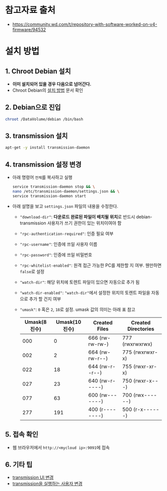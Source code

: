 # 참고자료 출처
* https://community.wd.com/t/repository-with-software-worked-on-v4-firmware/94532

# 설치 방법
## 1. Chroot Debian 설치
* **이미 설치되어 있을 경우 다음으로 넘어간다.**
* Chroot Debian의 [설치 방법](../../Chroot&#32;Debian/설치&#32;방법.md) 문서 확인

## 2. Debian으로 진입
  ```sh
  chroot /DataVolume/debian /bin/bash
  ```

## 3. transmission 설치
  ```sh
  apt-get -y install transmission-daemon
  ```

## 4. transmission 설정 변경
* 아래 명령어 `전체`를 복사하고 실행
  ```sh
  service transmission-daemon stop && \
  nano /etc/transmission-daemon/settings.json && \
  service transmission-daemon start
  ```
* 아래 설명을 보고 `settings.json` 파일의 내용을 수정한다.
  * `"download-dir"`: **다운로드 완료된 파일이 배치될 위치**로 반드시 debian-transmission 사용자가 쓰기 권한이 있는 위치이여야 함
  * `"rpc-authentication-required"`: 인증 필요 여부
  * `"rpc-username"`: 인증에 쓰일 사용자 이름
  * `"rpc-password"`: 인증에 쓰일 비밀번호
  * `"rpc-whitelist-enabled"`: 원격 접근 가능한 PC를 제한할 지 여부. 웬만하면 `false`로 설정
  * `"watch-dir"`: 해당 위치에 토렌트 파일이 있으면 자동으로 추가 됨
  * `"watch-dir-enabled"`: `"watch-dir"`에서 설정한 위치의 토렌트 파일을 자동으로 추가 할 건지 여부
  * `"umask"`: `0` 혹은 `2`, `18`로 설정. umask 값의 의미는 아래 표 참고

    | Umask(8진수) | Umask(10진수) | Created Files   | Created Directories |
    |-------------|---------------|-----------------|---------------------|
    | 000         | 0             | 666 (rw-rw-rw-) | 777 (rwxrwxrwx)     |
    | 002         | 2             | 664 (rw-rw-r--) | 775 (rwxrwxr-x)     |
    | 022         | 18            | 644 (rw-r--r--) | 755 (rwxr-xr-x)     |
    | 027         | 23            | 640 (rw-r-----) | 750 (rwxr-x---)     |
    | 077         | 63            | 600 (rw-------) | 700 (rwx------)     |
    | 277         | 191           | 400 (r--------) | 500 (r-x------)     |

## 5. 접속 확인
* 웹 브라우저에서 `http://<mycloud ip>:9091`에 접속

## 6. 기타 팁
* [transmission UI 변경](./기타&#32;팁.md#change-ui)
* [transmission을 실행하는 사용자 변경](./기타&#32;팁.md#change-user)